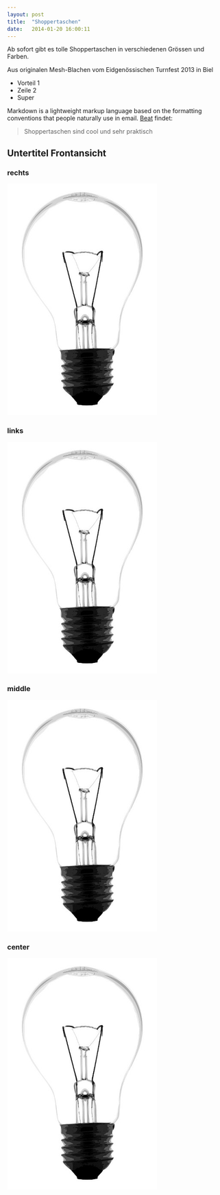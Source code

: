 ```yaml
---
layout: post
title:  "Shoppertaschen"
date:   2014-01-20 16:00:11
---
```


Ab sofort gibt es tolle Shoppertaschen in verschiedenen Grössen und Farben.

Aus originalen Mesh-Blachen vom Eidgenössischen Turnfest 2013 in Biel 

  - Vorteil 1
  - Zeile 2
  - Super

Markdown is a lightweight markup language based on the formatting conventions that people naturally use in email.  [Beat] findet:

> Shoppertaschen sind
> cool und sehr praktisch

Untertitel Frontansicht
----

### rechts
<img src="/images/birne.jpg" class="right" />

### links
<img src="/images/birne.jpg" class="left" />

### middle
<img src="/images/birne.jpg" class="middle" />

### center
<img src="/images/birne.jpg" class="center" />





[Beat]:http://www.besobag4u.ch

    